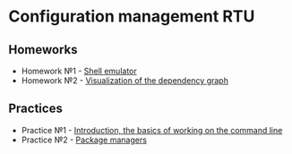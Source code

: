 # Configuration management RTU

## Homeworks

- Homework №1 - [Shell emulator](https://github.com/MaoSada0/Shell-emulator)
- Homework №2 - [Visualization of the dependency graph](https://github.com/MaoSada0/Visualization-of-the-dependency-graph)

## Practices
- Practice №1 - [Introduction, the basics of working on the command line](https://github.com/MaoSada0/configuration-management-RTU/blob/main/1/first-practice.md)
- Practice №2 - [Package managers](https://github.com/MaoSada0/configuration-management-RTU/blob/main/2/second_practice.md)
